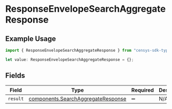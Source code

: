 # ResponseEnvelopeSearchAggregateResponse

## Example Usage

```typescript
import { ResponseEnvelopeSearchAggregateResponse } from "censys-sdk-typescript/models/components";

let value: ResponseEnvelopeSearchAggregateResponse = {};
```

## Fields

| Field                                                                                    | Type                                                                                     | Required                                                                                 | Description                                                                              |
| ---------------------------------------------------------------------------------------- | ---------------------------------------------------------------------------------------- | ---------------------------------------------------------------------------------------- | ---------------------------------------------------------------------------------------- |
| `result`                                                                                 | [components.SearchAggregateResponse](../../models/components/searchaggregateresponse.md) | :heavy_minus_sign:                                                                       | N/A                                                                                      |